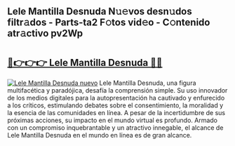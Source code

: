 ## Lele Mantilla Desnuda N𝚞𝚎vos desn𝚞dos filtr𝚊dos - Parts-ta2 F𝚘tos vid𝚎o - C𝚘ntenido atr𝚊ctivo pv2Wp

# <h2><a href="http://mbdhrd5.tromn.icu/?c=Lele+Mantilla+Desnuda">🔗👉👉👉 Lele Mantilla Desnuda 🔗🔗</a></h2>

[![Lele Mantilla Desnuda nuevo](https://i.imgur.com/pEAQMta.gif)](http://mbdhrd5.tromn.icu/?c=Lele+Mantilla+Desnuda)
Lele Mantilla Desnuda, una figura multifacética y paradójica, desafía la comprensión simple. Su uso innovador de los medios digitales para la autopresentación ha cautivado y enfurecido a los críticos, estimulando debates sobre el consentimiento, la moralidad y la esencia de las comunidades en línea. A pesar de la incertidumbre de sus próximas acciones, su impacto en el mundo virtual es profundo. Armado con un compromiso inquebrantable y un atractivo innegable, el alcance de Lele Mantilla Desnuda en el mundo en línea es de gran alcance.
